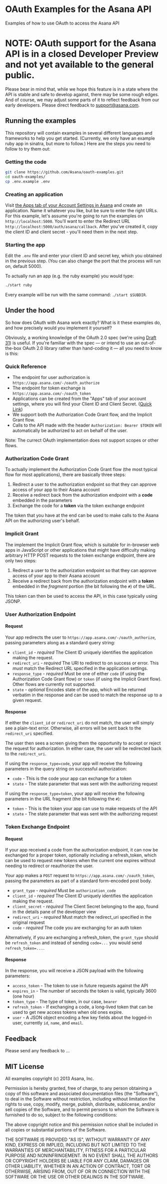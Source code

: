 # OAuth Examples for the Asana API

Examples of how to use OAuth to access the Asana API

# NOTE: OAuth support for the Asana API is in a closed Developer Preview and not yet available to the general public.

Please bear in mind that, while we hope this feature is in a state where the API is stable and safe to develop against, there may be some rough edges. And of course, we may adjust some parts of it to reflect feedback from our early developers. Please direct feedback to support@asana.com.

## Running the examples

This repository will contain examples in several different languages and frameworks to help you get started. (Currently, we only have an example ruby app in sinatra, but more to follow.) Here are the steps you need to follow to try them out:

### Getting the code

```bash
git clone https://github.com/Asana/oauth-examples.git
cd oauth-examples/
cp .env.example .env
```

### Creating an application

Visit [the Apps tab of your Account Settings in Asana](https://app.asana.com/-/account_api) and create an application. Name it whatever you like, but be sure to enter the right URLs. For this example, let's assume you're going to run the examples on `http://localhost:5000`.  You'll want to enter the Redirect URL `http://localhost:5000/auth/asana/callback`.  After you've created it, copy the client ID and client secret - you'll need them in the next step.

### Starting the app

Edit the `.env` file and enter your client ID and secret key, which you obtained in the previous step. (You can also change the port that the process will run on, default 5000).

To actually run an app (e.g. the ruby example) you would type:

```bash
./start ruby
```

Every example will be run with the same command: `./start $SUBDIR`.

## Under the hood

So how does OAuth with Asana work exactly? What is it these examples do, and how precisely would you implement it yourself?

Obviously, a working knowledge of the OAuth 2.0 spec (we're using [Draft 31](http://tools.ietf.org/html/draft-ietf-oauth-v2-31)) is useful. If you're familiar with the spec — or intend to use an out-of-the-box OAuth 2.0 library rather than hand-coding it — all you need to know is this:

### Quick Reference

* The endpoint for user authorization is `https://app.asana.com/-/oauth_authorize`
* The endpoint for token exchange is `https://app.asana.com/-/oauth_token`
* Applications can be created from the "Apps" tab of your account settings, where you will find your Client ID and Client Secret. ([Quick Link](https://app.asana.com/-/account_api))
* We support both the Authorization Code Grant flow, and the Implicit Grant flow.
* Calls to the API made with the header `Authorization: Bearer $TOKEN` will automatically be authorized to act on behalf of the user.

Note: The currect OAuth implementation does not support scopes or other flows.

### Authorization Code Grant

To actually implement the Authorization Code Grant flow (the most typical flow for most applications), there are basically three steps:

1. Redirect a user to the authorization endpoint so that they can approve access of your app to their Asana account
2. Receive a redirect back from the authorization endpoint with a **code** embedded in the parameters
3. Exchange the code for a **token** via the token exchange endpoint

The token that you have at the end can be used to make calls to the Asana API on the authorizing user's behalf.

### Implicit Grant

The implement the Implicit Grant flow, which is suitable for in-browser web apps in JavaScript or other applications that might have difficulty making arbitrary HTTP POST requests to the token exchange endpoint, there are only two steps:

1. Redirect a user to the authorization endpoint so that they can approve access of your app to their Asana account
2. Receive a redirect back from the authorization endpoint with a **token** embedded in the *fragment* portion (the bit following the `#`) of the URL.

This token can then be used to access the API, in this case typically using JSONP.

### User Authorization Endpoint

#### Request

Your app redirects the user to `https://app.asana.com/-/oauth_authorize`, passing parameters along as a standard query string:

* `client_id` - *required* The Client ID uniquely identifies the application making the request.
* `redirect_uri` - *required* The URI to redirect to on success or error. This *must* match the Redirect URL specified in the application settings.
* `response_type` - *required* Must be one of either `code` (if using the Authorization Code Grant flow) or `token` (if using the Implicit Grant flow). Other flows are currently not supported.
* `state` - *optional* Encodes state of the app, which will be returned verbatim in the response and can be used to match the response up to a given request.

#### Response

If either the `client_id` or `redirect_uri` do not match, the user will simply see a plain-text error. Otherwise, all errors will be sent back to the `redirect_uri` specified.

The user then sees a screen giving them the opportunity to accept or reject the request for authorization. In either case, the user will be redirected back to the `redirect_uri`.

If using the `response_type=code`, your app will receive the following parameters in the query string on successful authorization:

* `code` - This is the code your app can exchange for a token
* `state` - The state parameter that was sent with the authorizing request

If using the `response_type=token`, your app will receive the following parameters in the URL fragment (the bit following the `#`):

* `token` - This is the token your app can use to make requests of the API
* `state` - The state parameter that was sent with the authorizing request

### Token Exchange Endpoint

#### Request

If your app received a code from the authorization endpoint, it can now be exchanged for a proper token, optionally including a refresh_token, which can be used to request new tokens when the current one expires without needing to redirect or reauthorize the user.

Your app makes a `POST` request to `https://app.asana.com/-/oauth_token`, passing the parameters as part of a standard form-encoded post body.

* `grant_type` - *required* Must be `authorization_code`
* `client_id` - *required* The Client ID uniquely identifies the application making the request.
* `client_secret` - *required* The Client Secret belonging to the app, found in the details pane of the developer view
* `redirect_uri` - *required* Must match the redirect_uri specified in the original request
* `code` - *required* The code you are exchanging for an auth token

Alternatively, if you are exchanging a refresh_token, the `grant_type` should be `refresh_token` and instead of sending `code=...` you would send `refresh_token=...`.

#### Response

In the response, you will receive a JSON payload with the following parameters:

* `access_token` - The token to use in future requests against the API
* `expires_in` - The number of seconds the token is valid, typically 3600 (one hour)
* `token_type` - The type of token, in our case, `bearer`
* `refresh_token` - If exchanging a code, a long-lived token that can be used to get new access tokens when old ones expire.
* `user` - A JSON object encoding a few key fields about the logged-in user, currently `id`, `name`, and `email`.

## Feedback

Please send any feedback to ...

## MIT License

All examples copyright (c) 2013 Asana, Inc.

Permission is hereby granted, free of charge, to any person obtaining
a copy of this software and associated documentation files (the
"Software"), to deal in the Software without restriction, including
without limitation the rights to use, copy, modify, merge, publish,
distribute, sublicense, and/or sell copies of the Software, and to
permit persons to whom the Software is furnished to do so, subject to
the following conditions:

The above copyright notice and this permission notice shall be
included in all copies or substantial portions of the Software.

THE SOFTWARE IS PROVIDED "AS IS", WITHOUT WARRANTY OF ANY KIND,
EXPRESS OR IMPLIED, INCLUDING BUT NOT LIMITED TO THE WARRANTIES OF
MERCHANTABILITY, FITNESS FOR A PARTICULAR PURPOSE AND
NONINFRINGEMENT. IN NO EVENT SHALL THE AUTHORS OR COPYRIGHT HOLDERS BE
LIABLE FOR ANY CLAIM, DAMAGES OR OTHER LIABILITY, WHETHER IN AN ACTION
OF CONTRACT, TORT OR OTHERWISE, ARISING FROM, OUT OF OR IN CONNECTION
WITH THE SOFTWARE OR THE USE OR OTHER DEALINGS IN THE SOFTWARE.
